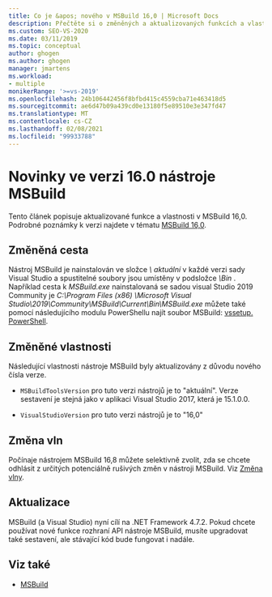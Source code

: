 ```yaml
---
title: Co je &apos; nového v MSBuild 16,0 | Microsoft Docs
description: Přečtěte si o změněných a aktualizovaných funkcích a vlastnostech pro MSBuild 16,0 a odkaz na poznámky k verzi.
ms.custom: SEO-VS-2020
ms.date: 03/11/2019
ms.topic: conceptual
author: ghogen
ms.author: ghogen
manager: jmartens
ms.workload:
- multiple
monikerRange: '>=vs-2019'
ms.openlocfilehash: 24b106442456f8bfbd415c4559cba71e463418d5
ms.sourcegitcommit: ae6d47b09a439cd0e13180f5e89510e3e347fd47
ms.translationtype: MT
ms.contentlocale: cs-CZ
ms.lasthandoff: 02/08/2021
ms.locfileid: "99933788"
---
```

# <a name="whats-new-in-msbuild-160"></a>Novinky ve verzi 16.0 nástroje MSBuild

Tento článek popisuje aktualizované funkce a vlastnosti v MSBuild 16,0. Podrobné poznámky k verzi najdete v tématu [ MSBuild 16,0](https://github.com/microsoft/msbuild/releases/tag/v16.0.461.62831).

## <a name="changed-path"></a>Změněná cesta

 Nástroj MSBuild je nainstalován ve složce *\ aktuální* v každé verzi sady Visual Studio a spustitelné soubory jsou umístěny v podsložce *\Bin* . Například cesta k *MSBuild.exe* nainstalovaná se sadou visual Studio 2019 Community je *C:\Program Files (x86) \Microsoft Visual Studio\2019\Community\MSBuild\Current\Bin\MSBuild.exe* můžete také pomocí následujícího modulu PowerShellu najít soubor MSBuild: [vssetup. PowerShell](https://github.com/Microsoft/vssetup.powershell).

## <a name="changed-properties"></a>Změněné vlastnosti

 Následující vlastnosti nástroje MSBuild byly aktualizovány z důvodu nového čísla verze.

- `MSBuildToolsVersion` pro tuto verzi nástrojů je to "aktuální". Verze sestavení je stejná jako v aplikaci Visual Studio 2017, která je 15.1.0.0.

- `VisualStudioVersion` pro tuto verzi nástrojů je to "16,0"

## <a name="change-waves"></a>Změna vln

Počínaje nástrojem MSBuild 16,8 můžete selektivně zvolit, zda se chcete odhlásit z určitých potenciálně rušivých změn v nástroji MSBuild. Viz [Změna vlny](change-waves.md).

## <a name="updates"></a>Aktualizace

MSBuild (a Visual Studio) nyní cílí na .NET Framework 4.7.2. Pokud chcete používat nové funkce rozhraní API nástroje MSBuild, musíte upgradovat také sestavení, ale stávající kód bude fungovat i nadále.

## <a name="see-also"></a>Viz také

- [MSBuild](../msbuild/msbuild.md)
